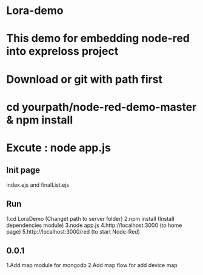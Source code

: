 # Lora-demo
# This demo for embedding node-red into expreloss project
# Download or git with path first
# cd yourpath/node-red-demo-master & npm install
# Excute : node app.js

## Init page
index.ejs and finalList.ejs

## Run 
1.cd LoraDemo (Changet path to server folder)
2.npm install (Install dependencies module)
3.node app.js
4.http://localhost:3000 (to home page)
5.http://localhost:3000/red (to start Node-Red)

## 0.0.1
1.Add map module for mongodb
2.Add map flow for add device map
